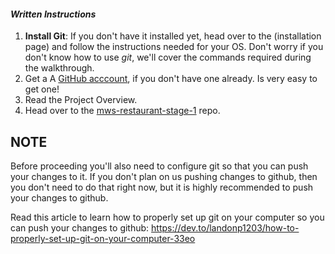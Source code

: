 #### _Written Instructions_

1. **Install Git**: If you don't have it installed yet, head over to the (installation page) and follow the instructions needed for your OS. Don't worry if you don't know how to use *git*, we'll cover the commands required during the walkthrough.
2. Get a A [GitHub acccount](https://github.com/), if you don't have one already. Is very easy to get one!
3. Read the Project Overview.
4. Head over to the [mws-restaurant-stage-1](https://github.com/udacity/mws-restaurant-stage-1) repo.

## NOTE

Before proceeding you'll also need to configure git so that you can push your changes to it. If you don't plan on us pushing changes to github, then you don't need to do that right now, but it is highly recommended to push your changes to github.

Read this article to learn how to properly set up git on your computer so you can push your changes to github: https://dev.to/landonp1203/how-to-properly-set-up-git-on-your-computer-33eo

